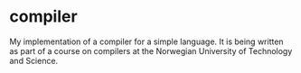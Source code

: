 compiler
========

My implementation of a compiler for a simple language. It is being written as part of a course on compilers at the Norwegian University of Technology and Science.
